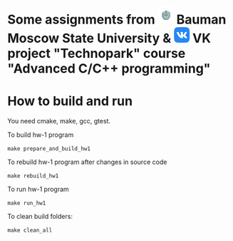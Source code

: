 # Some assignments from <img src="https://raw.githubusercontent.com/IlyaNyrkov/IlyaNyrkov/master/bmstu_logo.png" width="35px"> Bauman Moscow State University & <img src="https://raw.githubusercontent.com/IlyaNyrkov/IlyaNyrkov/master/vk_logo.png" width="35px"> VK project "Technopark" course "Advanced C/C++ programming"
# How to build and run
You need cmake, make, gcc, gtest. <br />

To build hw-1 program
```
make prepare_and_build_hw1
```
To rebuild hw-1 program after changes in source code
```
make rebuild_hw1
```
To run hw-1 program
```
make run_hw1
```
To clean build folders:
```
make clean_all
```